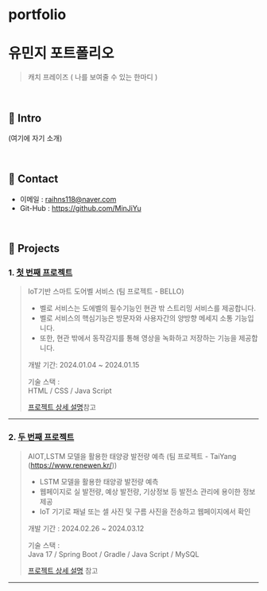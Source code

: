 # portfolio
# 유민지 포트폴리오
>캐치 프레이즈 ( 나를 보여줄 수 있는 한마디 )
</br>

## :pushpin: Intro
(여기에 자기 소개)

</br>

## :pushpin: Contact
- 이메일 : raihns118@naver.com
- Git-Hub : https://github.com/MinJiYu

</br>

## :pushpin: Projects
### 1. [첫 번째 프로젝트](https://github.com/2023-SMHRD-KDT-IOT-4/Bello/tree/new_socket_version)
>IoT기반 스마트 도어벨 서비스 (팀 프로젝트 - BELLO)
>- 벨로 서비스는 도에벨의 필수기능인 현관 밖 스트리밍 서비스를 제공합니다.
>- 벨로 서비스의 핵심기능은 방문자와 사용자간의 양방향 메세지 소통 기능입니다.
>- 또한, 현관 밖에서 동작감지를 통해 영상을 녹화하고 저장하는 기능을 제공합니다.
>  
>개발 기간: 2024.01.04 ~ 2024.01.15  
>  
>기술 스택 :  
>HTML / CSS / Java Script
>
>[프로젝트 상세 설명](https://github.com/2023-SMHRD-KDT-IOT-4/Bello/tree/new_socket_version)참고

---

### 2. [두 번째 프로젝트](https://github.com/2023-SMHRD-KDT-IOT-4/renewen.git)
>AIOT,LSTM 모델을 활용한 태양광 발전량 예측  (팀 프로젝트 - TaiYang (https://www.renewen.kr/))
>- LSTM 모델을 활용한 태양광 발전량 예측
>- 웹페이지로 실 발전량, 예상 발전량, 기상정보 등 발전소 관리에 용이한 정보 제공
>- IoT 기기로 패널 또는 셀 사진 및 구름 사진을 전송하고 웹페이지에서 확인
>  
>개발 기간 : 2024.02.26 ~ 2024.03.12  
>  
>기술 스택 :  
>Java 17 / Spring Boot / Gradle / Java Script / MySQL   
>  
>[프로젝트 상세 설명](https://github.com/2023-SMHRD-KDT-IOT-4/renewen.git) 참고

---

